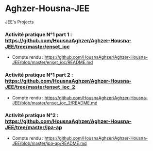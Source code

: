 # Aghzer-Housna-JEE
JEE's Projects

### Activité pratique N°1 part 1 : https://github.com/HousnaAghzer/Aghzer-Housna-JEE/tree/master/enset_ioc
- Compte rendu : https://github.com/HousnaAghzer/Aghzer-Housna-JEE/blob/master/enset_ioc/README.md

### Activité pratique N°1 part 2 : https://github.com/HousnaAghzer/Aghzer-Housna-JEE/tree/master/enset_ioc_2
- Compte rendu : https://github.com/HousnaAghzer/Aghzer-Housna-JEE/blob/master/enset_ioc_2/README.md

### Activité pratique N°2 : https://github.com/HousnaAghzer/Aghzer-Housna-JEE/tree/master/jpa-ap
- Compte rendu : https://github.com/HousnaAghzer/Aghzer-Housna-JEE/blob/master/jpa-ap/README.md

